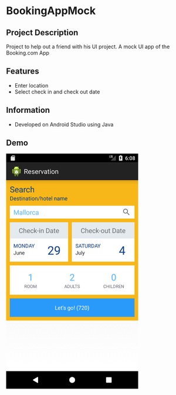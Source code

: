 # BookingAppMock

## Project Description
Project to help out a friend with his UI project.
A mock UI app of the Booking.com App

## Features
- Enter location
- Select check in and check out date

## Information
- Developed on Android Studio using Java

## Demo
<img src="/demo/demo.png" alt="Demo Screenshot" width="360" height="640">
